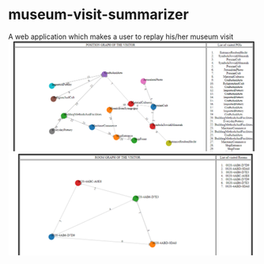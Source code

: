 # museum-visit-summarizer
A web application which makes a user to replay his/her museum visit
![picture](examplePositionGraph.PNG)
![picture](exampleRoomGraph.PNG)

